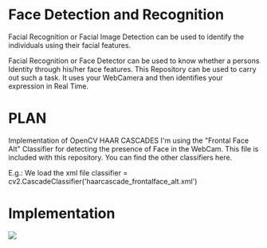 # Face Detection and Recognition
Facial Recognition or Facial Image Detection can be used to identify the individuals using their facial features.

Facial Recognition or Face Detector can be used to know whether a persons Identity through his/her face features. This Repository can be used to carry out such a task. It uses your WebCamera and then identifies your expression in Real Time.

# PLAN
Implementation of OpenCV HAAR CASCADES
I'm using the "Frontal Face Alt" Classifier for detecting the presence of Face in the WebCam. This file is included with this repository. You can find the other classifiers here.

E.g.: 
We load the xml file
classifier = cv2.CascadeClassifier('haarcascade_frontalface_alt.xml')

# Implementation
![](Face-Detection.gif)



